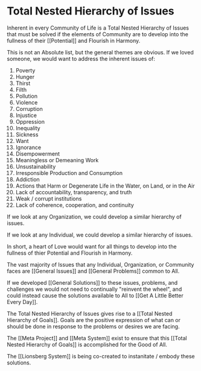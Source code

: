# Total Nested Hierarchy of Issues
Inherent in every Community of Life is a Total Nested Hierarchy of Issues that must be solved if the elements of Community are to develop into the fullness of their [[Potential]] and Flourish in Harmony. 

This is not an Absolute list, but the general themes are obvious. If we loved someone, we would want to address the inherent issues of: 

1. Poverty  
2. Hunger  
3. Thirst 
4. Filth  
5. Pollution  
7. Violence  
8. Corruption  
9. Injustice  
10. Oppression  
11. Inequality  
12. Sickness  
13. Want  
14. Ignorance  
15. Disempowerment  
16. Meaningless or Demeaning Work  
17. Unsustainability  
18. Irresponsible Production and Consumption  
19. Addiction  
20. Actions that Harm or Degenerate Life in the Water, on Land, or in the Air  
21. Lack of accountability, transparency, and truth  
22. Weak / corrupt institutions  
23. Lack of coherence, cooperation, and continuity 

If we look at any Organization, we could develop a similar hierarchy of issues. 

If we look at any Individual, we could develop a similar hierarchy of issues. 

In short, a heart of Love would want for all things to develop into the fullness of thier Potential and Flourish in Harmony. 

The vast majority of Issues that any Individual, Organization, or Community faces are [[General Issues]] and [[General Problems]] common to All. 

If we developed [[General Solutions]] to these issues, problems, and challenges we would not need to continually "reinvent the wheel", and could instead cause the solutions available to All to [[Get A Little Better Every Day]]. 

The Total Nested Hierarchy of Issues gives rise to a [[Total Nested Hierarchy of Goals]]. Goals are the positive expression of what can or should be done in response to the problems or desires we are facing. 

The [[Meta Project]] and [[Meta System]] exist to ensure that this [[Total Nested Hierarchy of Goals]] is accomplished for the Good of All. 

The [[Lionsberg System]] is being co-created to instanitate / embody these solutions. 